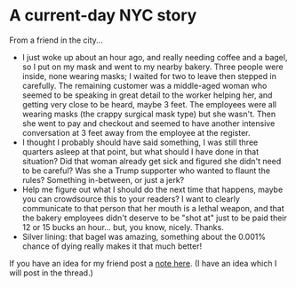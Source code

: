 # A current-day NYC story
From a friend in the city...
* I just woke up about an hour ago, and really needing coffee and a bagel, so I put on my mask and went to my nearby bakery. Three people were inside, none wearing masks; I waited for two to leave then stepped in carefully. The remaining customer was a middle-aged woman who seemed to be speaking in great detail to the worker helping her, and getting very close to be heard, maybe 3 feet. The employees were all wearing masks (the crappy surgical mask type) but she wasn't. Then she went to pay and checkout and seemed to have another intensive conversation at 3 feet away from the employee at the register. 
* I thought I probably should have said something, I was still three quarters asleep at that point, but what should I have done in that situation? Did that woman already get sick and figured she didn't need to be careful? Was she a Trump supporter who wanted to flaunt the rules? Something in-between, or just a jerk? 
* Help me figure out what I should do the next time that happens, maybe you can crowdsource this to your readers? I want to clearly communicate to that person that her mouth is a lethal weapon, and that the bakery employees didn't deserve to be "shot at" just to be paid their 12 or 15 bucks an hour... but, you know, nicely. Thanks. 
* Silver lining: that bagel was amazing, something about the 0.001% chance of dying really makes it that much better!

If you have an idea for my friend post a <a href="https://github.com/scripting/Scripting-News/issues/167">note here</a>. (I have an idea which I will post in the thread.) 

